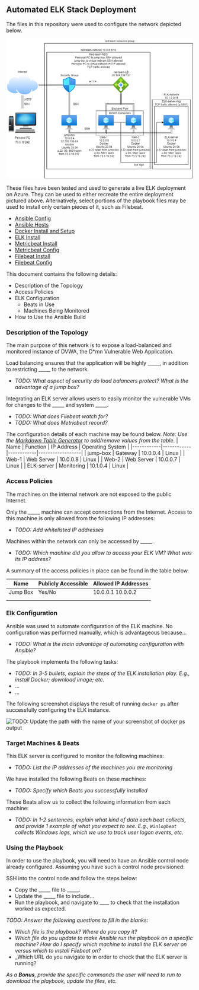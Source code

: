 ## Automated ELK Stack Deployment

The files in this repository were used to configure the network depicted below.

![Network Diagram](README/Images/Cloud_Diagram.png)

These files have been tested and used to generate a live ELK deployment on Azure. They can be used to either recreate the entire deployment pictured above. Alternatively, select portions of the playbook files may be used to install only certain pieces of it, such as Filebeat.

  - [Ansible Config](https://github.com/Hester314/Project-1/blob/8e18d692155974f6eb90baf4efb890b3d70dac5c/Ansible/ansible.cfg)
  - [Ansible Hosts](https://github.com/Hester314/Project-1/blob/8e18d692155974f6eb90baf4efb890b3d70dac5c/Ansible/hosts)
  - [Docker Install and Setup](https://github.com/Hester314/Project-1/blob/8e18d692155974f6eb90baf4efb890b3d70dac5c/Ansible/playbooks/firstplaybook.yaml)
  - [ELK Install](https://github.com/Hester314/Project-1/blob/8e18d692155974f6eb90baf4efb890b3d70dac5c/Ansible/install-elk.yml)
  - [Metricbeat Install](https://github.com/Hester314/Project-1/blob/8e18d692155974f6eb90baf4efb890b3d70dac5c/Ansible/roles/metricbeat-playbook.yml)
  - [Metricbeat Config](https://github.com/Hester314/Project-1/blob/8e18d692155974f6eb90baf4efb890b3d70dac5c/Ansible/files/metricbeat-config.yml)
  - [Filebeat Install](https://github.com/Hester314/Project-1/blob/8e18d692155974f6eb90baf4efb890b3d70dac5c/Ansible/roles/filebeat-playbook.yml)
  - [Filebeat Config](https://github.com/Hester314/Project-1/blob/8e18d692155974f6eb90baf4efb890b3d70dac5c/Ansible/files/filebeat-config.yml)

This document contains the following details:
- Description of the Topology
- Access Policies
- ELK Configuration
  - Beats in Use
  - Machines Being Monitored
- How to Use the Ansible Build


### Description of the Topology

The main purpose of this network is to expose a load-balanced and monitored instance of DVWA, the D*mn Vulnerable Web Application.

Load balancing ensures that the application will be highly _____, in addition to restricting _____ to the network.
- _TODO: What aspect of security do load balancers protect? What is the advantage of a jump box?_

Integrating an ELK server allows users to easily monitor the vulnerable VMs for changes to the _____ and system _____.
- _TODO: What does Filebeat watch for?_
- _TODO: What does Metricbeat record?_

The configuration details of each machine may be found below.
_Note: Use the [Markdown Table Generator](http://www.tablesgenerator.com/markdown_tables) to add/remove values from the table_.
| Name       | Function   | IP Address | Operating System |
|------------|------------|------------|------------------|
| jump-box   | Gateway    | 10.0.0.4   | Linux            |
| Web-1      | Web Server | 10.0.0.8   | Linux            |
| Web-2      | Web Server | 10.0.0.7   | Linux            |
| ELK-server | Monitoring | 10.1.0.4   | Linux            |

### Access Policies

The machines on the internal network are not exposed to the public Internet. 

Only the _____ machine can accept connections from the Internet. Access to this machine is only allowed from the following IP addresses:
- _TODO: Add whitelisted IP addresses_

Machines within the network can only be accessed by _____.
- _TODO: Which machine did you allow to access your ELK VM? What was its IP address?_

A summary of the access policies in place can be found in the table below.

| Name     | Publicly Accessible | Allowed IP Addresses |
|----------|---------------------|----------------------|
| Jump Box | Yes/No              | 10.0.0.1 10.0.0.2    |
|          |                     |                      |
|          |                     |                      |

### Elk Configuration

Ansible was used to automate configuration of the ELK machine. No configuration was performed manually, which is advantageous because...
- _TODO: What is the main advantage of automating configuration with Ansible?_

The playbook implements the following tasks:
- _TODO: In 3-5 bullets, explain the steps of the ELK installation play. E.g., install Docker; download image; etc._
- ...
- ...

The following screenshot displays the result of running `docker ps` after successfully configuring the ELK instance.

![TODO: Update the path with the name of your screenshot of docker ps output](Images/docker_ps_output.png)

### Target Machines & Beats
This ELK server is configured to monitor the following machines:
- _TODO: List the IP addresses of the machines you are monitoring_

We have installed the following Beats on these machines:
- _TODO: Specify which Beats you successfully installed_

These Beats allow us to collect the following information from each machine:
- _TODO: In 1-2 sentences, explain what kind of data each beat collects, and provide 1 example of what you expect to see. E.g., `Winlogbeat` collects Windows logs, which we use to track user logon events, etc._

### Using the Playbook
In order to use the playbook, you will need to have an Ansible control node already configured. Assuming you have such a control node provisioned: 

SSH into the control node and follow the steps below:
- Copy the _____ file to _____.
- Update the _____ file to include...
- Run the playbook, and navigate to ____ to check that the installation worked as expected.

_TODO: Answer the following questions to fill in the blanks:_
- _Which file is the playbook? Where do you copy it?_
- _Which file do you update to make Ansible run the playbook on a specific machine? How do I specify which machine to install the ELK server on versus which to install Filebeat on?_
- _Which URL do you navigate to in order to check that the ELK server is running?

_As a **Bonus**, provide the specific commands the user will need to run to download the playbook, update the files, etc._
